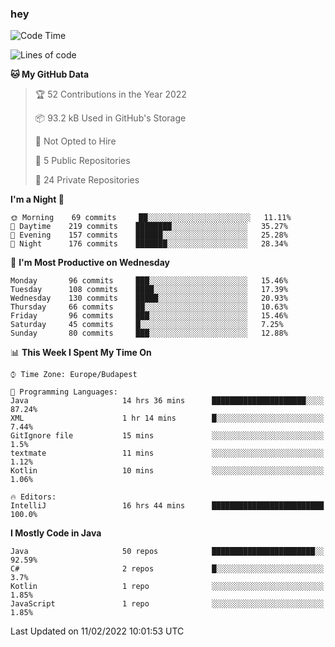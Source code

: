 ### hey

<!--START_SECTION:waka-->
![Code Time](http://img.shields.io/badge/Code%20Time-535%20hrs%2054%20mins-blue)

![Lines of code](https://img.shields.io/badge/From%20Hello%20World%20I%27ve%20Written-438%20Thousand%20lines%20of%20code-blue)

**🐱 My GitHub Data** 

> 🏆 52 Contributions in the Year 2022
 > 
> 📦 93.2 kB Used in GitHub's Storage 
 > 
> 🚫 Not Opted to Hire
 > 
> 📜 5 Public Repositories 
 > 
> 🔑 24 Private Repositories  
 > 
**I'm a Night 🦉** 

```text
🌞 Morning    69 commits     ██░░░░░░░░░░░░░░░░░░░░░░░   11.11% 
🌆 Daytime    219 commits    ████████░░░░░░░░░░░░░░░░░   35.27% 
🌃 Evening    157 commits    ██████░░░░░░░░░░░░░░░░░░░   25.28% 
🌙 Night      176 commits    ███████░░░░░░░░░░░░░░░░░░   28.34%

```
📅 **I'm Most Productive on Wednesday** 

```text
Monday       96 commits     ███░░░░░░░░░░░░░░░░░░░░░░   15.46% 
Tuesday      108 commits    ████░░░░░░░░░░░░░░░░░░░░░   17.39% 
Wednesday    130 commits    █████░░░░░░░░░░░░░░░░░░░░   20.93% 
Thursday     66 commits     ██░░░░░░░░░░░░░░░░░░░░░░░   10.63% 
Friday       96 commits     ███░░░░░░░░░░░░░░░░░░░░░░   15.46% 
Saturday     45 commits     █░░░░░░░░░░░░░░░░░░░░░░░░   7.25% 
Sunday       80 commits     ███░░░░░░░░░░░░░░░░░░░░░░   12.88%

```


📊 **This Week I Spent My Time On** 

```text
⌚︎ Time Zone: Europe/Budapest

💬 Programming Languages: 
Java                     14 hrs 36 mins      █████████████████████░░░░   87.24% 
XML                      1 hr 14 mins        █░░░░░░░░░░░░░░░░░░░░░░░░   7.44% 
GitIgnore file           15 mins             ░░░░░░░░░░░░░░░░░░░░░░░░░   1.5% 
textmate                 11 mins             ░░░░░░░░░░░░░░░░░░░░░░░░░   1.12% 
Kotlin                   10 mins             ░░░░░░░░░░░░░░░░░░░░░░░░░   1.06%

🔥 Editors: 
IntelliJ                 16 hrs 44 mins      █████████████████████████   100.0%

```

**I Mostly Code in Java** 

```text
Java                     50 repos            ███████████████████████░░   92.59% 
C#                       2 repos             █░░░░░░░░░░░░░░░░░░░░░░░░   3.7% 
Kotlin                   1 repo              ░░░░░░░░░░░░░░░░░░░░░░░░░   1.85% 
JavaScript               1 repo              ░░░░░░░░░░░░░░░░░░░░░░░░░   1.85%

```



 Last Updated on 11/02/2022 10:01:53 UTC
<!--END_SECTION:waka-->
